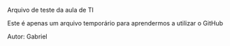 Arquivo de teste da aula de TI

Este é apenas um arquivo temporário para aprendermos a utilizar o GitHub

Autor: Gabriel
